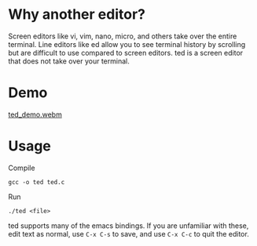 # Why another editor?

Screen editors like vi, vim, nano, micro, and others take over the
entire terminal. Line editors like ed allow you to see terminal history
by scrolling but are difficult to use compared to screen editors. ted is
a screen editor that does not take over your terminal.

# Demo

[ted_demo.webm](https://github.com/balu/ted/assets/101276/905a741e-967e-40e5-b02f-8b8fa4bfd467)

# Usage


Compile

    gcc -o ted ted.c

Run

    ./ted <file>

ted supports many of the emacs bindings. If you are unfamiliar with
these, edit text as normal, use `C-x C-s` to save, and use `C-x C-c` to
quit the editor.
